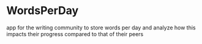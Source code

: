# WordsPerDay
app for the writing community to store words per day and analyze how this impacts their progress compared to that of their peers
